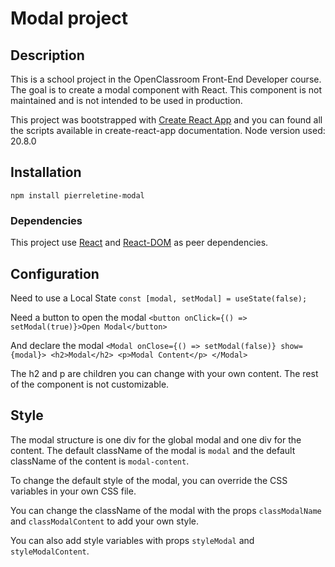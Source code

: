 # Modal project

## Description

This is a school project in the OpenClassroom Front-End Developer course. The goal is to create a modal component with React.
This component is not maintained and is not intended to be used in production.

This project was bootstrapped with [Create React App](https://github.com/facebook/create-react-app) and you can found all the scripts available in create-react-app documentation.
Node version used: 20.8.0

## Installation

`npm install pierreletine-modal`

### Dependencies

This project use [React](https://reactjs.org/) and [React-DOM](https://reactjs.org/docs/react-dom.html) as peer dependencies.

## Configuration

Need to use a Local State
`const [modal, setModal] = useState(false);`

Need a button to open the modal
`<button onClick={() => setModal(true)}>Open Modal</button>`

And declare the modal
`<Modal onClose={() => setModal(false)} show={modal}> <h2>Modal</h2> <p>Modal Content</p> </Modal>`

The h2 and p are children you can change with your own content.
The rest of the component is not customizable.

## Style

The modal structure is one div for the global modal and one div for the content.
The default className of the modal is `modal` and the default className of the content is `modal-content`.

To change the default style of the modal, you can override the CSS variables in your own CSS file.

You can change the className of the modal with the props `classModalName` and `classModalContent` to add your own style.

You can also add style variables with props `styleModal` and `styleModalContent`.
